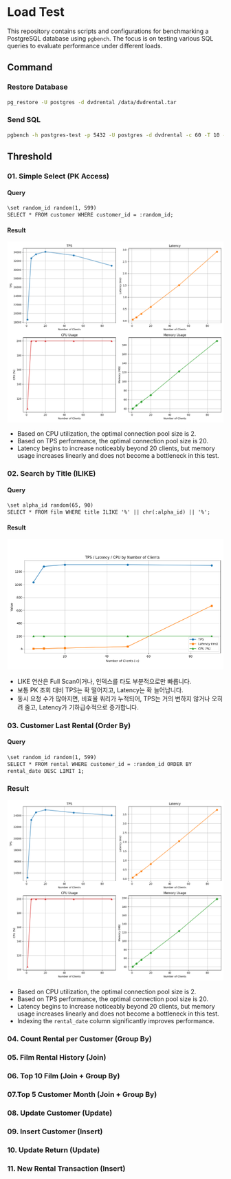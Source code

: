 # Load Test

This repository contains scripts and configurations for benchmarking a PostgreSQL database using `pgbench`. The focus is on testing various SQL queries to evaluate performance under different loads.

## Command

### Restore Database

```bash
pg_restore -U postgres -d dvdrental /data/dvdrental.tar
```

### Send SQL

```bash
pgbench -h postgres-test -p 5432 -U postgres -d dvdrental -c 60 -T 10 -f test/02_simple_select.sql --no-vacuum
```

## Threshold

### 01. Simple Select (PK Access)

#### Query

```
\set random_id random(1, 599)
SELECT * FROM customer WHERE customer_id = :random_id;
```

#### Result

![01_simple_select_result](results/01_simple_select_result.png)

- Based on CPU utilization, the optimal connection pool size is 2.
- Based on TPS performance, the optimal connection pool size is 20.
- Latency begins to increase noticeably beyond 20 clients, but memory usage increases linearly and does not become a bottleneck in this test.

### 02. Search by Title (ILIKE)

#### Query

```
\set alpha_id random(65, 90)
SELECT * FROM film WHERE title ILIKE '%' || chr(:alpha_id) || '%';
```

#### Result

![02_search_by_title](results/02_search_by_title.png)

- LIKE 연산은 Full Scan이거나, 인덱스를 타도 부분적으로만 빠릅니다.
- 보통 PK 조회 대비 TPS는 확 떨어지고, Latency는 확 늘어납니다.
- 동시 요청 수가 많아지면, 비효율 쿼리가 누적되어, TPS는 거의 변하지 않거나 오히려 줄고, Latency가 기하급수적으로 증가합니다.

### 03. Customer Last Rental (Order By)

#### Query

```
\set random_id random(1, 599)
SELECT * FROM rental WHERE customer_id = :random_id ORDER BY rental_date DESC LIMIT 1;
```
### Result

![03_customer_last_rental](results/03_customer_last_rental.png)

- Based on CPU utilization, the optimal connection pool size is 2.
- Based on TPS performance, the optimal connection pool size is 20.
- Latency begins to increase noticeably beyond 20 clients, but memory usage increases linearly and does not become a bottleneck in this test.
- Indexing the `rental_date` column significantly improves performance.

### 04. Count Rental per Customer (Group By)

### 05. Film Rental History (Join)

### 06. Top 10 Film (Join + Group By)

### 07.Top 5 Customer Month (Join + Group By)

### 08. Update Customer (Update)

### 09. Insert Customer (Insert)

### 10. Update Return (Update)

### 11. New Rental Transaction (Insert)
